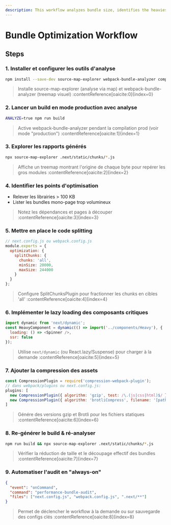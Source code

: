 ```yaml
---
description: This workflow analyzes bundle size, identifies the heaviest modules and recommends splitting strategies (lazy loading, code splitting) to improve loading performance.
---
```


# Bundle Optimization Workflow

## Steps

### 1. Installer et configurer les outils d'analyse
```bash
npm install --save-dev source-map-explorer webpack-bundle-analyzer compression-webpack-plugin  
```
> Installe source-map-explorer (analyse via map) et webpack-bundle-analyzer (treemap visuel) :contentReference[oaicite:0]{index=0}

### 2. Lancer un build en mode production avec analyse
```bash
ANALYZE=true npm run build  
```
> Active webpack-bundle-analyzer pendant la compilation prod (voir mode "production") :contentReference[oaicite:1]{index=1}

### 3. Explorer les rapports générés
```bash
npx source-map-explorer .next/static/chunks/*.js  
```
> Affiche un treemap montrant l'origine de chaque byte pour repérer les gros modules :contentReference[oaicite:2]{index=2}

### 4. Identifier les points d'optimisation
- Relever les librairies > 100 KB  
- Lister les bundles mono-page trop volumineux  

> Notez les dépendances et pages à découper :contentReference[oaicite:3]{index=3}

### 5. Mettre en place le code splitting
```javascript
// next.config.js ou webpack.config.js
module.exports = {
  optimization: {
    splitChunks: {
      chunks: 'all',
      minSize: 20000,
      maxSize: 244000
    }
  }
};
```
> Configure SplitChunksPlugin pour fractionner les chunks en cibles 'all' :contentReference[oaicite:4]{index=4}

### 6. Implémenter le lazy loading des composants critiques
```javascript
import dynamic from 'next/dynamic';
const HeavyComponent = dynamic(() => import('../components/Heavy'), {
  loading: () => <Spinner />,
  ssr: false
});
```
> Utilise `next/dynamic` (ou React.lazy/Suspense) pour charger à la demande :contentReference[oaicite:5]{index=5}

### 7. Ajouter la compression des assets
```javascript
const CompressionPlugin = require('compression-webpack-plugin');
// dans webpack/plugins ou next.config.js:
plugins: [
  new CompressionPlugin({ algorithm: 'gzip', test: /\.(js|css|html)$/ }),
  new CompressionPlugin({ algorithm: 'brotliCompress', filename: '[path].br', test: /\.(js|css|html)$/ })
]
```
> Génére des versions gzip et Brotli pour les fichiers statiques :contentReference[oaicite:6]{index=6}

### 8. Re-générer le build & ré-analyser
```bash
npm run build && npx source-map-explorer .next/static/chunks/*.js
```
> Vérifier la réduction de taille et le découpage effectif des bundles :contentReference[oaicite:7]{index=7}

### 9. Automatiser l'audit en "always-on"
```json
{
  "event": "onCommand",
  "command": "performance-bundle-audit",
  "files": ["next.config.js", "webpack.config.js", ".next/**"]
}
```
> Permet de déclencher le workflow à la demande ou sur sauvegarde des configs clés :contentReference[oaicite:8]{index=8}